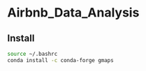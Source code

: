 # Airbnb_Data_Analysis

## Install

```bash
source ~/.bashrc
conda install -c conda-forge gmaps
```
